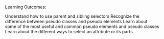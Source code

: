 Learning Outcomes:

Understand how to use parent and sibling selectors
Recognize the difference between pseudo classes and pseudo elements
Learn about some of the most useful and common pseudo elements and pseudo classes
Learn about the different ways to select an attribute or its parts